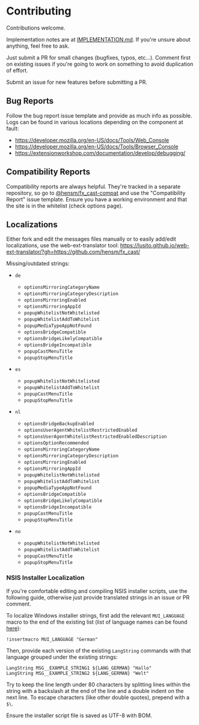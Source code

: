 # Contributing

Contributions welcome.

Implementation notes are at [IMPLEMENTATION.md](IMPLEMENTATION.md).
If you're unsure about anything, feel free to ask.

Just submit a PR for small changes (bugfixes, typos, etc...). Comment first on existing
issues if you're going to work on something to avoid duplication of effort.

Submit an issue for new features before submitting a PR.

## Bug Reports

Follow the bug report issue template and provide as much info as possible. Logs can be found in various locations depending on the component at fault:

-   https://developer.mozilla.org/en-US/docs/Tools/Web_Console
-   https://developer.mozilla.org/en-US/docs/Tools/Browser_Console
-   https://extensionworkshop.com/documentation/develop/debugging/

## Compatibility Reports

Compatibility reports are always helpful. They're tracked in a separate repository, so go to [@hensm/fx_cast-compat](https://github.com/hensm/fx_cast-compat) and use the "Compatibility Report" issue template. Ensure you have a working environment and that the site is in the whitelist (check options page).

## Localizations

Either fork and edit the messages files manually or to easily add/edit localizations, use the web-ext-translator tool:
https://lusito.github.io/web-ext-translator/?gh=https://github.com/hensm/fx_cast/

Missing/outdated strings:

-   `de`

    -   `optionsMirroringCategoryName`
    -   `optionsMirroringCategoryDescription`
    -   `optionsMirroringEnabled`
    -   `optionsMirroringAppId`
    -   `popupWhitelistNotWhitelisted`
    -   `popupWhitelistAddToWhitelist`
    -   `popupMediaTypeAppNotFound`
    -   `optionsBridgeCompatible`
    -   `optionsBridgeLikelyCompatible`
    -   `optionsBridgeIncompatible`
    -   `popupCastMenuTitle`
    -   `popupStopMenuTitle`

-   `es`

    -   `popupWhitelistNotWhitelisted`
    -   `popupWhitelistAddToWhitelist`
    -   `popupCastMenuTitle`
    -   `popupStopMenuTitle`

-   `nl`

    -   `optionsBridgeBackupEnabled`
    -   `optionsUserAgentWhitelistRestrictedEnabled`
    -   `optionsUserAgentWhitelistRestrictedEnabledDescription`
    -   `optionsOptionRecommended`
    -   `optionsMirroringCategoryName`
    -   `optionsMirroringCategoryDescription`
    -   `optionsMirroringEnabled`
    -   `optionsMirroringAppId`
    -   `popupWhitelistNotWhitelisted`
    -   `popupWhitelistAddToWhitelist`
    -   `popupMediaTypeAppNotFound`
    -   `optionsBridgeCompatible`
    -   `optionsBridgeLikelyCompatible`
    -   `optionsBridgeIncompatible`
    -   `popupCastMenuTitle`
    -   `popupStopMenuTitle`

-   `no`
    -   `popupWhitelistNotWhitelisted`
    -   `popupWhitelistAddToWhitelist`
    -   `popupCastMenuTitle`
    -   `popupStopMenuTitle`

### NSIS Installer Localization

If you're comfortable editing and compiling NSIS installer scripts, use the following guide, otherwise just provide translated strings in an issue or PR comment.

To localize Windows installer strings, first add the relevant `MUI_LANGUAGE` macro to the end of the existing list (list of language names can be found [here](https://sourceforge.net/p/nsis/code/HEAD/tree/NSIS/trunk/Contrib/Language%20files/)):

```nsi
!insertmacro MUI_LANGUAGE "German"
```

Then, provide each version of the existing `LangString` commands with that language grouped under the existing strings:

```nsi
LangString MSG__EXAMPLE_STRING1 ${LANG_GERMAN} "Hallo"
LangString MSG__EXAMPLE_STRING2 ${LANG_GERMAN} "Welt"
```

Try to keep the line length under 80 characters by splitting lines within the string with a backslash at the end of the line and a double indent on the next line. To escape characters (like other double quotes), prepend with a `$\`.

Ensure the installer script file is saved as UTF-8 with BOM.
